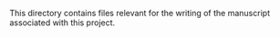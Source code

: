 This directory contains files relevant for the writing of the manuscript associated with this project.
